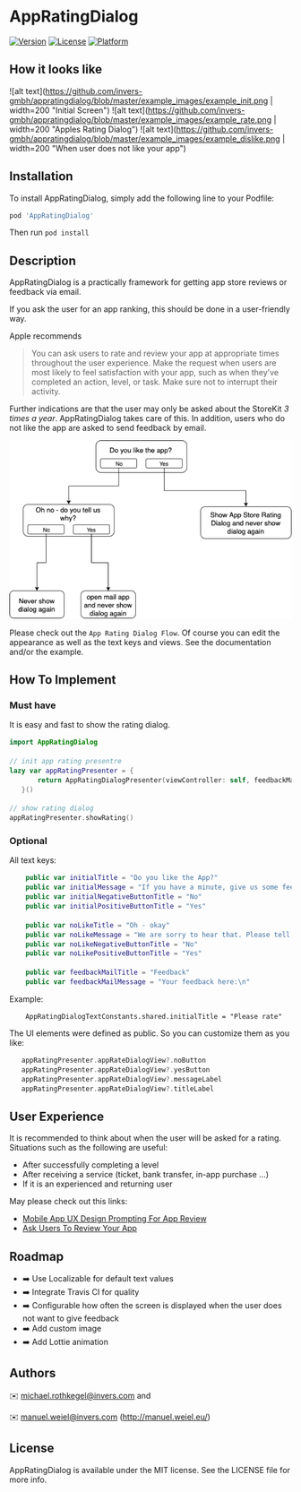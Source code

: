 # AppRatingDialog

[![Version](https://img.shields.io/cocoapods/v/AppRatingDialog.svg?style=flat)](https://cocoapods.org/pods/AppRatingDialog)
[![License](https://img.shields.io/cocoapods/l/AppRatingDialog.svg?style=flat)](https://cocoapods.org/pods/AppRatingDialog)
[![Platform](https://img.shields.io/cocoapods/p/AppRatingDialog.svg?style=flat)](https://cocoapods.org/pods/AppRatingDialog)


## How it looks like

![alt text](https://github.com/invers-gmbh/appratingdialog/blob/master/example_images/example_init.png | width=200 "Initial Screen")
![alt text](https://github.com/invers-gmbh/appratingdialog/blob/master/example_images/example_rate.png | width=200 "Apples Rating Dialog")
![alt text](https://github.com/invers-gmbh/appratingdialog/blob/master/example_images/example_dislike.png | width=200 "When user does not like your app")

## Installation

To install AppRatingDialog, simply add the following line to your Podfile:

```ruby
pod 'AppRatingDialog'
```
Then run `pod install`

## Description

AppRatingDialog is a practically framework for getting app store reviews or feedback via email.

If you ask the user for an app ranking, this should be done in a user-friendly way.  

Apple recommends
> You can ask users to rate and review your app at appropriate times throughout the user experience.
> Make the request when users are most likely to feel satisfaction with your app, such as when they’ve completed an action, level, or task.
> Make sure not to interrupt their activity.

Further indications are that the user may only be asked about the StoreKit *3 times a year*. AppRatingDialog takes care of this. In addition, users who do not like the app are asked to send feedback by email. 

![alt text](https://github.com/invers-gmbh/appratingdialog/blob/master/example_images/app_rating_dialog_flow.png "App Rating Dialog Flow`")

Please check out the `App Rating Dialog Flow`. Of course you can edit the appearance as well as the text keys and views. See the documentation and/or the example.

## How To Implement

### Must have 

It is easy and fast to show the rating dialog. 
```swift
import AppRatingDialog

// init app rating presentre
lazy var appRatingPresenter = {
       return AppRatingDialogPresenter(viewController: self, feedbackMailRecipient: "feedback@my_company.com")
   }()
   
// show rating dialog
appRatingPresenter.showRating()
```

### Optional

All text keys:
```swift
    public var initialTitle = "Do you like the App?"
    public var initialMessage = "If you have a minute, give us some feedback. This helps us improve the app."
    public var initialNegativeButtonTitle = "No"
    public var initialPositiveButtonTitle = "Yes"
    
    public var noLikeTitle = "Oh - okay"
    public var noLikeMessage = "We are sorry to hear that. Please tell us what bothers you so that we can implement your feedback."
    public var noLikeNegativeButtonTitle = "No"
    public var noLikePositiveButtonTitle = "Yes"
    
    public var feedbackMailTitle = "Feedback"
    public var feedbackMailMessage = "Your feedback here:\n"
```

Example:
```
    AppRatingDialogTextConstants.shared.initialTitle = "Please rate"
```

The UI elements were defined as public. So you can customize them as you like:
```swift
   appRatingPresenter.appRateDialogView?.noButton
   appRatingPresenter.appRateDialogView?.yesButton
   appRatingPresenter.appRateDialogView?.messageLabel
   appRatingPresenter.appRateDialogView?.titleLabel
```

## User Experience
It is recommended to think about when the user will be asked for a rating. Situations such as the following are useful: 

* After successfully completing a level
* After receiving a service (ticket, bank transfer, in-app purchase ...)
* If it is an experienced and returning user

May please check out this links: 
* [Mobile App UX Design Prompting For App Review](https://uxplanet.org/mobile-app-ux-design-prompting-for-app-review-5b75c0005cab) 
* [Ask Users To Review Your App](https://medium.com/circa/the-right-way-to-ask-users-to-review-your-app-9a32fd604fca) 


## Roadmap 

* ➡️ Use Localizable for default text values
* ➡️ Integrate Travis CI for quality
* ➡️ Configurable how often the screen is displayed when the user does not want to give feedback 
* ➡️ Add custom image
* ➡️ Add Lottie animation 


## Authors

✉️ michael.rothkegel@invers.com and 

✉️ manuel.weiel@invers.com (http://manuel.weiel.eu/)

## License

AppRatingDialog is available under the MIT license. See the LICENSE file for more info.
